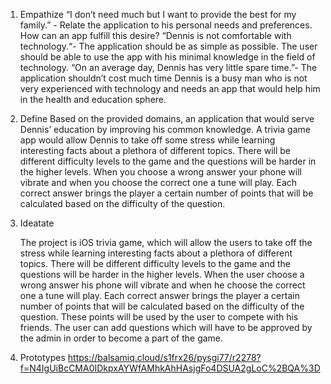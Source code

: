 
 1. Empathize
    “I don’t need much but I want to provide the best for my family.” - Relate the application to his personal needs and preferences. How can an app fulfill this desire?
    “Dennis is not comfortable with technology.“- The application should be as simple as possible. The user should be able to use the app with his minimal knowledge in the field of technology.
    “On an average day, Dennis has very little spare time.”- The application shouldn’t cost much time
    Dennis is a busy man who is not very experienced with technology and needs an app that would help him in the health and education sphere.  

2. Define
    Based on the provided domains, an application that would serve Dennis’ education by improving his common knowledge. A trivia game app would allow Dennis to take off some stress while learning interesting facts about a plethora of different topics.  There will be different difficulty levels to the game and the questions will be harder in the higher levels. When you choose a wrong answer your phone will vibrate and when you choose the correct one a tune will play. Each correct answer brings the player a certain number of points that will be calculated based on the difficulty of the question. 


3. Ideatate

	The project is iOS trivia game, which will allow the users to take off the stress while learning interesting facts about a plethora of different topics. There will be different difficulty levels to the game and the questions will be harder in the higher levels. When the user choose a wrong answer his phone will vibrate and when he choose the correct one a tune will play. Each correct answer brings the player a certain number of points that will be calculated based on the difficulty of the question. These points will be used by the user to compete with his friends. The user can add questions which will have to be approved by the admin in order to become a part of the game. 

4. Prototypes
    https://balsamiq.cloud/s1frx26/pysgi77/r2278?f=N4IgUiBcCMA0IDkpxAYWfAMhkAhHAsjgFo4DSUA2gLoC%2BQA%3D






